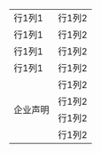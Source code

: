 <table>
    <tr>
        <td colspan="2">行1列1</td> 
        <td>行1列2</td> 
   </tr>
    <tr>
        <td colspan="2">行1列1</td> 
        <td>行1列2</td> 
   </tr>
    <tr>
        <td colspan="2">行1列1</td> 
        <td>行1列2</td> 
   </tr>
    <tr>
        <td colspan="2">行1列1</td> 
        <td>行1列2</td> 
   </tr>
    <tr>
        <td rowspan="4">企业声明</td> 
        <td colspan="2">行1列2</td> 
   </tr>
    <tr>
        <td colspan="2">行1列2</td> 
   </tr>
    <tr>
        <td colspan="2">行1列2</td> 
   </tr>
    <tr>
        <td colspan="2">行1列2</td> 
   </tr>
</table>

